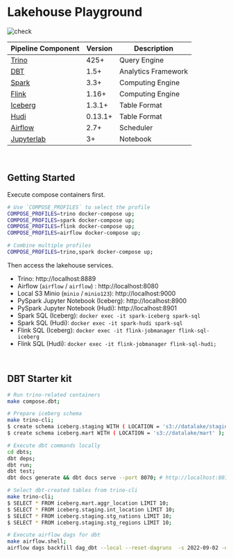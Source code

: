 # Lakehouse Playground

![check](https://github.com/1ambda/lakehouse/actions/workflows/check.yml/badge.svg)

| Pipeline Component                     | Version | Description         |
|----------------------------------------|---------|---------------------|
| [Trino](https://trino.io/)             | 425+    | Query Engine        |
| [DBT](https://www.getdbt.com/)         | 1.5+    | Analytics Framework |
| [Spark](https://spark.apache.org/)     | 3.3+    | Computing Engine    |
| [Flink](https://flink.apache.org/)     | 1.16+   | Computing Engine    |
| [Iceberg](https://iceberg.apache.org/) | 1.3.1+  | Table Format        |
| [Hudi](https://hudi.apache.org/)       | 0.13.1+ | Table Format        |
| [Airflow](https://airflow.apache.org/) | 2.7+    | Scheduler           |
| [Jupyterlab](https://jupyter.org/)     | 3+      | Notebook            |

<br/>

## Getting Started

Execute compose containers first.

```bash
# Use `COMPOSE_PROFILES` to select the profile
COMPOSE_PROFILES=trino docker-compose up;
COMPOSE_PROFILES=spark docker-compose up;
COMPOSE_PROFILES=flink docker-compose up;
COMPOSE_PROFILES=airflow docker-compose up;

# Combine multiple profiles
COMPOSE_PROFILES=trino,spark docker-compose up;
```

Then access the lakehouse services.

- Trino: http://localhost:8889
- Airflow (`airflow` / `airflow`) : http://localhost:8080
- Local S3 Minio (`minio` / `minio123`): http://localhost:9000
- PySpark Jupyter Notebook (Iceberg): http://localhost:8900
- PySpark Jupyter Notebook (Hudi): http://localhost:8901
- Spark SQL (Iceberg): `docker exec -it spark-iceberg spark-sql`
- Spark SQL (Hudi): `docker exec -it spark-hudi spark-sql`
- Flink SQL (Iceberg): `docker exec -it flink-jobmanager flink-sql-iceberg`
- Flink SQL (Hudi): `docker exec -it flink-jobmanager flink-sql-hudi;`

<br/>

## DBT Starter kit

```bash
# Run trino-related containers
make compose.dbt;

# Prepare iceberg schema
make trino-cli;
$ create schema iceberg.staging WITH ( LOCATION = 's3://datalake/staging' );
$ create schema iceberg.mart WITH ( LOCATION = 's3://datalake/mart' );

# Execute dbt commands locally
cd dbts;
dbt deps;
dbt run;
dbt test;
dbt docs generate && dbt docs serve --port 8070; # http://localhost:8070

# Select dbt-created tables from trino-cli
make trino-cli;
$ SELECT * FROM iceberg.mart.aggr_location LIMIT 10;
$ SELECT * FROM iceberg.staging.int_location LIMIT 10;
$ SELECT * FROM iceberg.staging.stg_nations LIMIT 10;
$ SELECT * FROM iceberg.staging.stg_regions LIMIT 10;

# Execute airflow dags for dbt
make airflow.shell;
airflow dags backfill dag_dbt --local --reset-dagruns  -s 2022-09-02 -e 2022-09-03;
```
